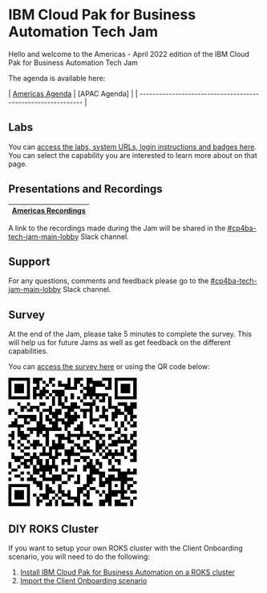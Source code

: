 # IBM Cloud Pak for Business Automation Tech Jam

Hello and welcome to the Americas - April 2022 edition of the IBM Cloud Pak for Business Automation Tech Jam

The agenda is available here:

| [Americas Agenda](/Presentations%20%26%20Recordings/Americas/April%202022/[CP4BA%20Tech%20Jam%202022.04.19]%20Americas%20Agenda.pdf) | [APAC Agenda] |
| ------------------------------------------------------------ |

## Labs

You can [access the labs, system URLs, login instructions and badges here](/Labs.md). You can select the capability you are interested to learn more about on that page.

## Presentations and Recordings

| [Americas Recordings](https://github.com/IBM/cp4ba-tech-jam/tree/main/Presentations%20%26%20Recordings/Americas/April%202022) |
| ------------------------------------------------------------ |

A link to the recordings made during the Jam will be shared in the [#cp4ba-tech-jam-main-lobby](https://ibm-cloudpak-partners.slack.com/archives/C03BNA8A8H4) Slack channel.

## Support

For any questions, comments and feedback please go to the [#cp4ba-tech-jam-main-lobby](https://ibm-cloudpak-partners.slack.com/archives/C03BNA8A8H4) Slack channel.

## Survey

At the end of the Jam, please take 5 minutes to complete the survey. This will help us for future Jams as well as get feedback on the different capabilities.

You can [access the survey here](https://www.surveymonkey.com/r/CP4BATechJam2022) or using the QR code below:

![Survey QR Code](survey-qrcode.png)

## DIY ROKS Cluster

If you want to setup your own ROKS cluster with the Client Onboarding scenario, you will need to do the following:

1. [Install IBM Cloud Pak for Business Automation on a ROKS cluster](https://github.com/IBM/cp4ba-rapid-deployment)
2. [Import the Client Onboarding scenario](https://github.com/IBM/cp4ba-client-onboarding-scenario)

